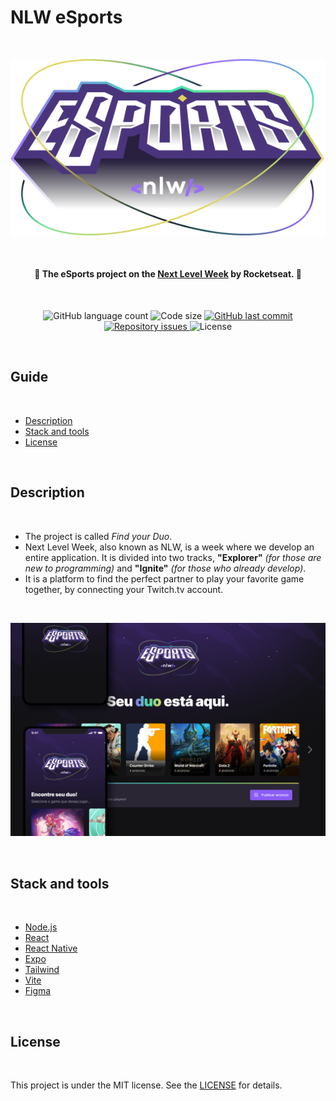 # NLW eSports
<br>
<p align="center">
  <img src="./assets/img/logo-nlw-esports.svg" alt="Next Level Week E-Sports Logo"/>
</p>
<br>

<h4 align="center"> 
  🚀 The <strong>eSports</strong> project on the <a href="https://lp.rocketseat.com.br/nlw">Next Level Week</a> by Rocketseat. 🚀
</h4>
<br>
<p align="center">
  <img alt="GitHub language count" src="https://img.shields.io/github/languages/count/Gui-Alucard/nlw-esports">	
  <img alt="Code size" src="https://img.shields.io/github/languages/code-size/Gui-Alucard/nlw-esports">
  <a href="https://github.com/Gui-Alucard/nlw-esports/commits/main">
    <img alt="GitHub last commit" src="https://img.shields.io/github/last-commit/Gui-Alucard/nlw-esports">
  </a>
  <a href="https://github.com/Gui-Alucard/nlw-esports/issues">
    <img alt="Repository issues" src="https://img.shields.io/github/issues/Gui-Alucard/nlw-esports">
  </a>
  <img alt="License" src="https://img.shields.io/badge/license-MIT-brightgreen">
<p>
<br>

## Guide
<br>

  - [Description](#description)
  - [Stack and tools](#stack-and-tools)
  - [License](#license)

<br>

## Description
<br>

 - The project is called *Find your Duo*.
 - Next Level Week, also known as NLW, is a week where we develop an entire application. It is divided into two tracks, **"Explorer"** *(for those are new to programming)* and **"Ignite"** *(for those who already develop)*.
 - It is a platform to find the perfect partner to play your favorite game together, by connecting your Twitch.tv account.

<br>

<p align="center">
  <img src="./assets/img/app-preview.png" alt="eSports application preview. A background image with the logo centered and just below, an impactful phrase: 'Your duo is here.', followed by some cards horizontally aligned with the covers of some famous games. Above, on the left side, there are two cell phones demonstrating the described web version, in the mobile version."/>
</p>

<p>&nbsp;</p>

## Stack and tools
<br>

* [Node.js](https://nodejs.org/en/)
* [React](https://reactjs.org/)
* [React Native](https://reactnative.dev/)
* [Expo](https://expo.dev/)
* [Tailwind](https://tailwindcss.com/)
* [Vite](https://vitejs.dev/)
* [Figma](https://www.figma.com/)

<p>&nbsp;</p>


## License
<br>

This project is under the MIT license. See the [LICENSE](LICENSE) for details.